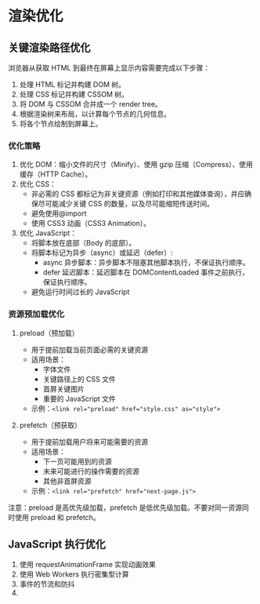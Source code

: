 # 渲染优化

## 关键渲染路径优化

浏览器从获取 HTML 到最终在屏幕上显示内容需要完成以下步骤：

1. 处理 HTML 标记并构建 DOM 树。
2. 处理 CSS 标记并构建 CSSOM 树。
3. 将 DOM 与 CSSOM 合并成一个 render tree。
4. 根据渲染树来布局，以计算每个节点的几何信息。
5. 将各个节点绘制到屏幕上。

### 优化策略

1. 优化 DOM：缩小文件的尺寸（Minify）、使用 gzip 压缩（Compress）、使用缓存（HTTP Cache）。
2. 优化 CSS：
   - 非必需的 CSS 都标记为非关键资源（例如打印和其他媒体查询），并应确保尽可能减少关键 CSS 的数量，以及尽可能缩短传送时间。
   - 避免使用@import
   - 使用 CSS3 动画（CSS3 Animation）。
3. 优化 JavaScript：
   - 将脚本放在底部（Body 的底部）。
   - 将脚本标记为异步（async）或延迟（defer）:
     - async 异步脚本：异步脚本不阻塞其他脚本执行，不保证执行顺序。
     - defer 延迟脚本：延迟脚本在 DOMContentLoaded 事件之前执行，保证执行顺序。
   - 避免运行时间过长的 JavaScript

### 资源预加载优化

1. preload（预加载）

   - 用于提前加载当前页面必需的关键资源
   - 适用场景：
     - 字体文件
     - 关键路径上的 CSS 文件
     - 首屏关键图片
     - 重要的 JavaScript 文件
   - 示例：`<link rel="preload" href="style.css" as="style">`

2. prefetch（预获取）
   - 用于提前加载用户将来可能需要的资源
   - 适用场景：
     - 下一页可能用到的资源
     - 未来可能进行的操作需要的资源
     - 其他非首屏资源
   - 示例：`<link rel="prefetch" href="next-page.js">`

注意：preload 是高优先级加载，prefetch 是低优先级加载。不要对同一资源同时使用 preload 和 prefetch。

## JavaScript 执行优化

1. 使用 requestAnimationFrame 实现动画效果
2. 使用 Web Workers 执行密集型计算
3. 事件的节流和防抖
4. 
